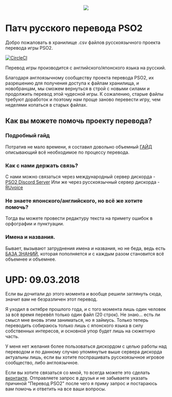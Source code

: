 <p align="center">
  <img src="http://i.imgur.com/bhLdxcj.gif" />
</p>

# Патч русского перевода PSO2
Добро пожаловать в хранилище .csv файлов русскоязычного проекта перевода игры PSO2.

[![CircleCI](https://circleci.com/gh/Arks-Layer/PSO2ENPatchCSV/tree/RU.svg?style=svg)](https://circleci.com/gh/Arks-Layer/PSO2ENPatchCSV/tree/RU)

Перевод игры производится с английского/японского языка на русский.


Благодаря англоязычному сообществу проекта перевода PSO2, их разрешению для получения доступа к файлам хранилища, и новобранцам, мы сможем вернуться в строй с новыми силами и продолжить перевод этой чудесной игры. К сожалению, старые файлы требуют доработок и поэтому нам проще заново перевести игру, чем неделями копаться в старых файлах.

## Как вы можете помочь проекту перевода?
### Подробный гайд
Потратив не мало времени, я составил довольно объемный [ГАЙД] описывающий всё необходимое по процессу перевода.

### Как с нами держать связь?
С нами можно связаться через международный сервер дискорда - [PSO2 Discord Server]
Или же через русскоязычный сервер дискорда - [RUvoice]

### Не знаете японского/английского, но всё же хотите помочь?
Тогда вы можете провести редактуру текста на примету ошибок в орфографии и пунктуации.

### Имена и названия.
Бывает, вызывают затруднения имена и названия, но не беда, ведь есть [БАЗА ЗНАНИЙ], которая пополняется и с каждым разом становится всё объемнее и объемнее.



# UPD: 09.03.2018

Если вы дочитали до этого момента и вообще решили заглянуть сюда, значит вам не безразличен этот перевод.

Я уходил в октябре прошлого года, и с того момента лишь один человек за всё время перевёл только один файл (20 строк). Не знаю... есть ли смысл мне вновь этим заниматься, но я займусь. Только теперь переводить собираюсь только лишь с японского языка в силу собственных интересов, и основной упор будет лишь на сюжетную часть.

У меня нет желания более пользоваться дискордом с целью работы над переводом и по данному случаю упомянутые выше сервера дискорда актуальны лишь, если вы хотите поспрашивать русскоязычное игровое сообщество, либо англоязычное.

Если вы хотите связаться со мной, то всегда можете это сделать [вконтакте]. Отправляете запрос в друзья и не забываете указать причиной "Перевод PSO2" после чего я приму запрос и постараюсь вам помочь и ответить на все ваши вопросы.


[Files]: https://github.com/Arks-Layer/PSO2ENPatchCSV/tree/RU/Files
[PSO2 Discord Server]: https://discord.gg/PSO2
[Wiki]: https://github.com/Arks-Layer/PSO2ENPatchCSV/wiki
[БАЗА ЗНАНИЙ]: https://docs.google.com/spreadsheets/d/18a7UesL8bGFKYBVYlvWGMdnbYmaD9Q_dabaPLvG0AaQ/edit?usp=sharing
[ГАЙД]: https://docs.google.com/document/d/1KyA9brwCXzvBZ-oTRkZBU7weMZs7FnPjsn2Uf9q0hYA/edit?usp=sharing
[RUvoice]: https://discord.gg/mKjBYdR
[вконтакте]: https://vk.com/si_ni_tsa
